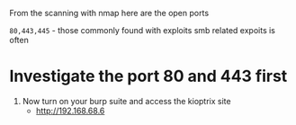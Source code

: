
From the scanning with nmap here are the open ports

`80,443,445` - those commonly found with exploits
smb related expoits is often

# Investigate the port 80 and 443 first

1. Now turn on your burp suite and access the kioptrix site
	- http://192.168.68.6